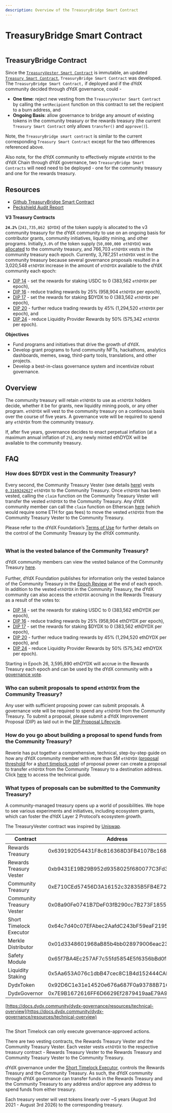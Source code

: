 ```yaml
---
description: Overview of the TreasuryBridge Smart Contract
---
```


# TreasuryBridge Smart Contract

<figure><img src="../../.gitbook/assets/TreasuryBridge Smart Contract.png" alt=""><figcaption></figcaption></figure>

## **TreasuryBridge Contract**

Since the [`TreasuryVester Smart Contract`](https://github.com/dydxfoundation/governance-contracts/blob/master/contracts/treasury/TreasuryVester.sol) is immutable, an updated [`Treasury Smart Contract`](https://github.com/dydxfoundation/governance-contracts/blob/master/contracts/treasury/Treasury.sol), `TreasuryBridge Smart Contract` was developed. The `TreasuryBridge Smart Contract,` if deployed and if the dYdX community decided through dYdX governance, could -

* **One time**: reject new vesting from the `TreasuryVester Smart Contract` by calling the `setRecipient` function on this contract to set the recipient to a burn address, and
* **Ongoing Basis**: allow governance to bridge any amount of existing tokens in the community treasury or the rewards treasury (the current `Treasury Smart Contract` only allows `transfer()` and `approve()`).

Note, the `TreasuryBridge smart contract` is similar to the current corresponding `Treasury Smart Contract` except for the two differences referenced above.&#x20;

Also note, for the dYdX community to effectively migrate `ethDYDX` to the dYdX Chain through dYdX governance, two `TreasuryBridge Smart Contracts` will need need to be deployed - one for the community treasury and one for the rewards treasury.

## Resources

* [Github TreasuryBridge Smart Contract](https://github.com/dydxfoundation/governance-contracts/blob/master/contracts/treasury/TreasuryBridge.sol)
* [Peckshield Audit Report](https://github.com/dydxfoundation/governance-contracts/blob/master/audits/PeckShield-Audit-Report-dYdX-Bridge-v1.1.pdf)

**V3 Treasury Contracts**

**`24.2%`** (`241,735,862 $DYDX`) of the token supply is allocated to the v3 community treasury for the dYdX community to use on an ongoing basis for contributor grants, community initiatives, liquidity mining, and other programs. Initially,`5.0%` of the token supply (`50,000,000 ethDYDX`) was [allocated](https://docs.dydx.community/dydx-governance/start-here/dydx-allocations) to the community treasury, and 766,703 `ethDYDX` vests in the community treasury each epoch. Currently, 3,787,251 `ethDYDX` vest in the community treasury because several governance proposals resulted in a 3,020,548 `ethDYDX` increase in the amount of `ethDYDX` available to the dYdX community each epoch:

* [DIP 14](https://dydx.community/dashboard/proposal/7) - set the rewards for staking USDC to 0 (383,562 `ethDYDX` per epoch),&#x20;
* [DIP 16](https://dydx.community/dashboard/proposal/8) - reduce trading rewards by 25% (958,904 `ethDYDX` per epoch),&#x20;
* [DIP 17](https://dydx.community/dashboard/proposal/9) - set the rewards for staking $DYDX to 0 (383,562 `ethDYDX` per epoch),
* [DIP 20](https://dydx.community/dashboard/proposal/11) - further reduce trading rewards by 45% (1,294,520 `ethDYDX` per epoch), and
* [DIP 24](https://github.com/dydxfoundation/dip/blob/master/content/dips/DIP-24.md) - reduce Liquidity Provider Rewards by 50% (575,342 `ethDYDX` per epoch).&#x20;



**Objectives**

* Fund programs and initiatives that drive the growth of dYdX.
* Develop grant programs to fund community NFTs, hackathons, analytics dashboards, memes, swag, third-party tools, translations, and other projects.
* Develop a best-in-class governance system and incentivize robust governance.

## Overview

The community treasury will retain `ethDYDX` to use as `ethDYDX` holders decide, whether it be for grants, new liquidity mining pools, or any other program. `ethDYDX` will vest to the community treasury on a continuous basis over the course of five years. A governance vote will be required to spend any `ethDYDX` from the community treasury.

If, after five years, governance decides to enact perpetual inflation (at a maximum annual inflation of `2%`), any newly minted ethDYDX will be available to the community treasury.

## FAQ

### How does $DYDX vest in the Community Treasury?

Every second, the Community Treasury Vester (see details [here](https://docs.dydx.community/dydx-governance/resources/technical-overview#governance-architecture-overview)) vests [`0.3169242627`](tel:03169242627) `ethDYDX` to the Community Treasury. Once `ethDYDX` has been vested, calling the `claim` function on the Community Treasury Vester will transfer the vested `ethDYDX` to the Community Treasury. Any dYdX community member can call the `claim` function on Etherscan [here](https://etherscan.io/address/0x08a90Fe0741B7DeF03fB290cc7B273F1855767D8#writeContract) (which would require some ETH for gas fees) to move the vested `ethDYDX` from the Community Treasury Vester to the Community Treasury.

Please refer to the dYdX Foundation’s [Terms of Use](https://dydx.foundation/terms) for further details on the control of the Community Treasury by the dYdX community.

<figure><img src="../../.gitbook/assets/CT vesting .webp" alt=""><figcaption></figcaption></figure>

### What is the vested balance of the Community Treasury?

dYdX community members can view the vested balance of the Community Treasury [here](https://dydx.shippooor.xyz/). \
\
Further, dYdX Foundation publishes for information only the vested balance of the Community Treasury in the [Epoch Review](https://dydx.foundation/blog) at the end of each epoch. In addition to the vested `ethDYDX` in the Community Treasury, the dYdX community can also access the `ethDYDX` accruing in the Rewards Treasury as a result of the votes to:&#x20;

* [DIP 14](https://dydx.community/dashboard/proposal/7) - set the rewards for staking USDC to 0 (383,562 ethDYDX per epoch),&#x20;
* [DIP 16](https://dydx.community/dashboard/proposal/8) - reduce trading rewards by 25% (958,904 ethDYDX per epoch),&#x20;
* [DIP 17](https://dydx.community/dashboard/proposal/9) - set the rewards for staking $DYDX to 0 (383,562 ethDYDX per epoch),
* [DIP 20](https://dydx.community/dashboard/proposal/11) - further reduce trading rewards by 45% (1,294,520 ethDYDX per epoch), and
* [DIP 24](https://github.com/dydxfoundation/dip/blob/master/content/dips/DIP-24.md) - reduce Liquidity Provider Rewards by 50% (575,342 ethDYDX per epoch).&#x20;

Starting in Epoch 26, 3,595,890 ethDYDX will accrue in the Rewards Treasury each epoch and can be used by the dYdX community with a [governance vote](https://docs.dydx.community/dydx-governance/voting-and-governance/governance-parameters).

### Who can submit proposals to spend `ethDYDX` from the Community Treasury?

Any user with sufficient proposing power can submit proposals. A governance vote will be required to spend any `ethDYDX` from the Community Treasury. To submit a proposal, please submit a dYdX Improvement Proposal (DIP) as laid out in the [DIP Proposal Lifecycle](broken-reference).

### How do you go about building a proposal to spend funds from the Community Treasury?

Reverie has put together a comprehensive, technical, step-by-step guide on how any dYdX community member with more than 5M `ethDYDX` ([proposal threshold](https://docs.dydx.community/dydx-governance/voting-and-governance/governance-parameters#timelock-parameters) for a [short timelock vote](https://docs.dydx.community/dydx-governance/voting-and-governance/governance-process#short-timelock-executor)) of proposal power can create a proposal to transfer `ethDYDX` from the Community Treasury to a destination address. Click [here](https://app.gitbook.com/o/-MeNgGQU0ucT2xo4s8-T/s/-MeNfSkgj48hU0q8Zbjn/\~/changes/EyisuFjLIyJ7K9RzaTfJ/technical-guide-on-building-a-dydx-community-treasury-spending-proposal) to access the technical guide.

### What types of proposals can be submitted to the Community Treasury?

A community-managed treasury opens up a world of possibilities. We hope to see various experiments and initiatives, including ecosystem grants, which can foster the dYdX Layer 2 Protocol’s ecosystem growth.

The TreasuryVester contract was inspired by [Uniswap](https://github.com/Uniswap/governance/blob/master/contracts/TreasuryVester.sol).



<table><thead><tr><th width="261">Contract</th><th>Address</th></tr></thead><tbody><tr><td>Rewards Treasury</td><td>0x639192D54431F8c816368D3FB4107Bc168d0E871</td></tr><tr><td>Rewards Treasury Vester</td><td>0xb9431E19B29B952d9358025f680077C3Fd37292f</td></tr><tr><td>Community Treasury</td><td>0xE710CEd57456D3A16152c32835B5FB4E72D9eA5b</td></tr><tr><td>Community Treasury Vester</td><td>0x08a90Fe0741B7DeF03fB290cc7B273F1855767D8</td></tr><tr><td>Short Timelock Executor</td><td>0x64c7d40c07EFAbec2AafdC243bF59eaF2195c6dc</td></tr><tr><td>Merkle Distributor</td><td>0x01d3348601968aB85b4bb028979006eac235a588</td></tr><tr><td>Safety Module</td><td>0x65f7BA4Ec257AF7c55fd5854E5f6356bBd0fb8EC</td></tr><tr><td>Liquidity Staking</td><td>0x5Aa653A076c1dbB47cec8C1B4d152444CAD91941</td></tr><tr><td>DydxToken</td><td>0x92D6C1e31e14520e676a687F0a93788B716BEff5</td></tr><tr><td>DydxGovernor</td><td>0x7E9B1672616FF6D6629Ef2879419aaE79A9018D2</td></tr></tbody></table>



[https://docs.dydx.community/dydx-governance/resources/technical-overview](https://docs.dydx.community/dydx-governance/resources/technical-overview)



<figure><img src="../../.gitbook/assets/image (1).png" alt=""><figcaption></figcaption></figure>

The Short Timelock can only execute governance-approved actions.

There are two vesting contracts, the Rewards Treasury Vester and the Community Treasury Vester. Each vester vests `ethDYDX` to the respective treasury contract - Rewards Treasury Vester to the Rewards Treasury and Community Treasury Vester to the Community Treasury. &#x20;

dYdX governance under the [Short Timelock Executor](https://docs.dydx.community/dydx-governance/voting-and-governance/governance-process#short-timelock-executor), controls the Rewards Treasury and the Community Treasury. As such, the dYdX community through dYdX governance can transfer funds in the Rewards Treasury and the Community Treasury to any address and/or approve any address to spend funds from either treasury.&#x20;

Each treasury vester will vest tokens linearly over \~5 years (August 3rd 2021 - August 3rd 2026) to the corresponding treasury.
